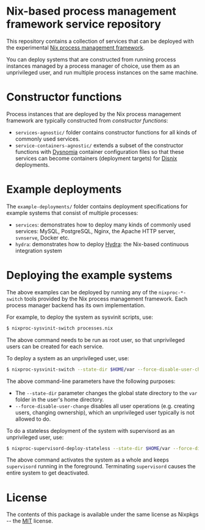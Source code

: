 Nix-based process management framework service repository
=========================================================
This repository contains a collection of services that can be deployed with the
experimental
[Nix process management framework](https://github.com/svanderburg/nix-processmgmt).

You can deploy systems that are constructed from running process instances
managed by a process manager of choice, use them as an unprivileged user, and run
multiple process instances on the same machine.

Constructor functions
=====================
Process instances that are deployed by the Nix process management framework are
typically constructed from *constructor functions*:

* `services-agnostic/` folder contains constructor functions for all kinds of
  commonly used services.
* `service-containers-agnostic/` extends a subset of the constructor functions
  with [Dysnomia](https://github.com/svanderburg/dysnomia) container
  configuration files so that these services can become containers (deployment
  targets) for [Disnix](https://github.com/svanderburg/disnix) deployments.

Example deployments
===================
The `example-deployments/` folder contains deployment specifications for example
systems that consist of multiple processes:

* `services`: demonstrates how to deploy many kinds of commonly used services:
  MySQL, PostgreSQL, Nginx, the Apache HTTP server, `svnserve`, Docker etc.
* `hydra`: demonstrates how to deploy [Hydra](https://nixos.org/hydra): the
  Nix-based continuous integration system

Deploying the example systems
=============================
The above examples can be deployed by running any of the `nixproc-*-switch`
tools provided by the Nix process management framework. Each process manager
backend has its own implementation.

For example, to deploy the system as sysvinit scripts, use:

```bash
$ nixproc-sysvinit-switch processes.nix
```

The above command needs to be run as root user, so that unprivileged users can
be created for each service.

To deploy a system as an unprivileged user, use:

```bash
$ nixproc-sysvinit-switch --state-dir $HOME/var --force-disable-user-change processes.nix
```

The above command-line parameters have the following purposes:
* The `--state-dir` parameter changes the global state directory to the `var`
  folder in the user's home directory.
* `--force-disable-user-change` disables all user operations (e.g. creating
  users, changing ownership), which an unprivileged user typically is not
  allowed to do.

To do a stateless deployment of the system with supervisord as an unprivileged
user, use:

```bash
$ nixproc-supervisord-deploy-stateless --state-dir $HOME/var --force-disable-user-change processes.nix
```

The above command activates the system as a whole and keeps `supervisord`
running in the foreground. Terminating `supervisord` causes the entire system
to get deactivated.

License
=======
The contents of this package is available under the same license as Nixpkgs --
the [MIT](https://opensource.org/licenses/MIT) license.
